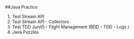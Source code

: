 ##Java Practice 

1. Test  Stream API
2. Test  Stream API - Collectors
3. Test TDD Junit5 - Flight Management  (BDD - TDD - Logs )
4. Java Puzzles

